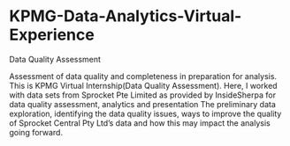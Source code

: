 # KPMG-Data-Analytics-Virtual-Experience

Data Quality Assessment

Assessment of data quality and completeness in preparation for analysis. This is KPMG Virtual Internship(Data Quality Assessment). Here, I worked with data sets from Sprocket Pte Limited as provided by InsideSherpa for data quality assessment, analytics and presentation
The preliminary data exploration, identifying the data quality issues, ways to improve the quality of Sprocket Central Pty Ltd’s data and how this may impact the analysis going forward.
